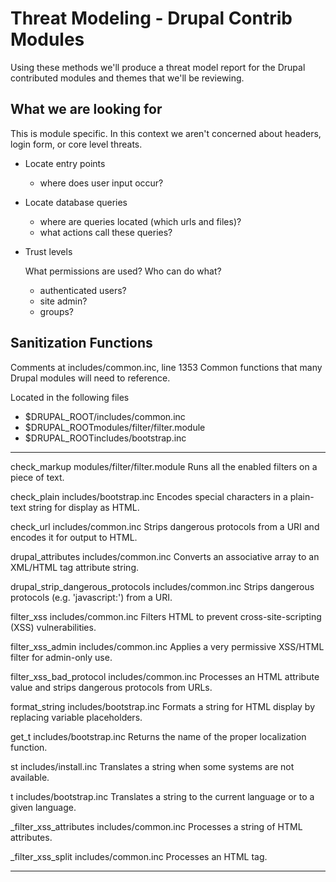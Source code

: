 # Threat Modeling - Drupal Contrib Modules

Using these methods we'll produce a threat model report for the Drupal
contributed modules and themes that we'll be reviewing.


## What we are looking for

This is module specific. In this context we aren't concerned about headers,
login form, or core level threats.

- Locate entry points
    
    - where does user input occur?

- Locate database queries

	- where are queries located (which urls and files)?
    - what actions call these queries?

- Trust levels
    
    What permissions are used? Who can do what?

	- authenticated users?
	- site admin?
	- groups?


## Sanitization Functions

Comments at includes/common.inc, line 1353
    Common functions that many Drupal modules will need to reference.

Located in the following files

- $DRUPAL_ROOT/includes/common.inc
- $DRUPAL_ROOTmodules/filter/filter.module
- $DRUPAL_ROOTincludes/bootstrap.inc

---

check_markup 	modules/filter/filter.module
	Runs all the enabled filters on a piece of text.

check_plain 	includes/bootstrap.inc
	Encodes special characters in a plain-text string for display as HTML.

check_url 	includes/common.inc 
	Strips dangerous protocols from a URI and encodes it for output to HTML.

drupal_attributes 	includes/common.inc 
	Converts an associative array to an XML/HTML tag attribute string.

drupal_strip_dangerous_protocols 	includes/common.inc 
	Strips dangerous protocols (e.g. 'javascript:') from a URI.

filter_xss 	includes/common.inc 
	Filters HTML to prevent cross-site-scripting (XSS) vulnerabilities.

filter_xss_admin 	includes/common.inc 
	Applies a very permissive XSS/HTML filter for admin-only use.

filter_xss_bad_protocol 	includes/common.inc 
	Processes an HTML attribute value and strips dangerous protocols from URLs.

format_string 	includes/bootstrap.inc 
	Formats a string for HTML display by replacing variable placeholders.

get_t 	includes/bootstrap.inc 
	Returns the name of the proper localization function.

st 	includes/install.inc 
	Translates a string when some systems are not available.

t 	includes/bootstrap.inc 
	Translates a string to the current language or to a given language.

_filter_xss_attributes 	includes/common.inc 
	Processes a string of HTML attributes.

_filter_xss_split 	includes/common.inc 
	Processes an HTML tag. 

---


